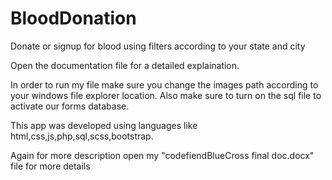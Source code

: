 # BloodDonation
Donate or signup for blood using filters according to your state and city

Open the documentation file for a detailed explaination.

In order to run my file make sure you change the images path according to your windows file explorer location. Also make sure to turn on the sql file to activate our forms database.

This app was developed using languages like html,css,js,php,sql,scss,bootstrap.

Again for more description open my "codefiendBlueCross final doc.docx" file for more details
